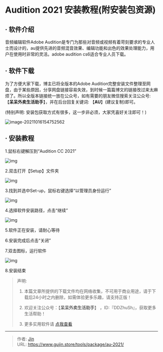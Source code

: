 # Audition 2021 安装教程(附安装包资源)


## · 软件介绍
音频编辑软件Adobe Audition是专门为那些对音频或视频有着苛刻要求的专业人士而设计的，au提供先进的音频混音效果、编辑功能和出色的效果处理能力，用户在使用时非常的灵活。adobe audition cs6适合专业人员下载。

## · 软件下载
为了方便大家下载，博主已将全版本的Adobe Audition完整安装文件整理至网盘，由于某些原因，分享网盘链接容易失效，到时候一篇篇博文的链接改过来太麻烦了。所以全版本链接统一放在公众号，如有需要的朋友微信搜索关注公众号: 【**呆呆外卖生活助手**】，并在后台回复关键词: 【**AU**】(建议复制)即可。

(特别声明: 安装包获取方式有很多，这一步非必须，大家凭喜好关注即可！)

![image-20211016154752562](https://img.gujin.store/img/image-20211016154752562.png)

## · 安装教程

1.鼠标右键解压到“Audition CC 2021”

![img](https://img.gujin.store/img/v2-c9314e9f676e50d6ff3151fae0873581_720w.png)



2.双击打开【Setup】文件夹

![img](https://img.gujin.store/img/v2-188dc8c44d883c68bfb804cc11482728_720w.png)

3.找到并选中Set-up，鼠标右键选择“以管理员身份运行”

![img](https://img.gujin.store/img/v2-152cf2ec4e40c1ee428bf59d585c55bf_720w.png)

4.选择软件安装路径，点击“继续”

![img](https://img.gujin.store/img/v2-1a7188fef5c2095fb65db696b6957efd_720w.png)

5.软件正在安装，请耐心等待

6.安装完成后点击“关闭”

7.双击图标，运行软件

![img](https://img.gujin.store/img/v2-b8b749033400cad85d10af91fba6a865_720w.png)

8.安装结束




> 声明: 
>
> 1. 本篇文章所提供的下载文件均在网络收集，不可用于商业用途，请于下载后24小时之内删除，如需体验更多乐趣，请支持正版！
>
> 2. 欢迎关注公众号：【**呆呆外卖生活助手**】 ，ID:『DDZhuSh』，获取更多生活帮助！
>
> 3. 更多实用软件请  [点我查看](/tools)

---

> 作者: [Jin](https://img.gujin.store/img/favicon.ico)  
> URL: https://www.gujin.store/tools/package/au-2021/  

